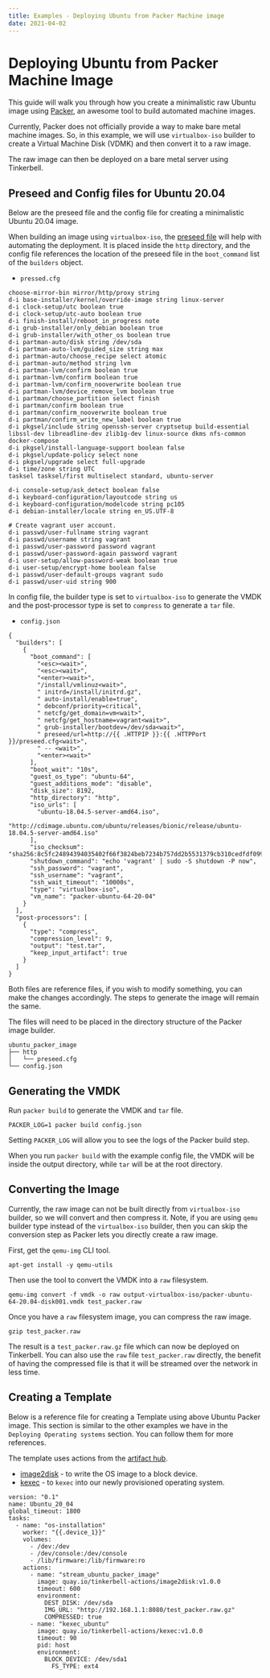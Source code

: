 ```yaml
---
title: Examples - Deploying Ubuntu from Packer Machine image
date: 2021-04-02
---
```


# Deploying Ubuntu from Packer Machine Image

This guide will walk you through how you create a minimalistic raw Ubuntu image using [Packer], an awesome tool to build automated machine images.

Currently, Packer does not officially provide a way to make bare metal machine images.
So, in this example, we will use `virtualbox-iso` builder to create a Virtual Machine Disk (VDMK) and then convert it to a raw image.

The raw image can then be deployed on a bare metal server using Tinkerbell.

## Preseed and Config files for Ubuntu 20.04

Below are the preseed file and the config file for creating a minimalistic Ubuntu 20.04 image.

When building an image using `virtualbox-iso`, the [preseed file] will help with automating the deployment.
It is placed inside the `http` directory, and the config file references the location of the preseed file in the `boot_command` list of the `builders` object.

- `pressed.cfg`

```
choose-mirror-bin mirror/http/proxy string
d-i base-installer/kernel/override-image string linux-server
d-i clock-setup/utc boolean true
d-i clock-setup/utc-auto boolean true
d-i finish-install/reboot_in_progress note
d-i grub-installer/only_debian boolean true
d-i grub-installer/with_other_os boolean true
d-i partman-auto/disk string /dev/sda
d-i partman-auto-lvm/guided_size string max
d-i partman-auto/choose_recipe select atomic
d-i partman-auto/method string lvm
d-i partman-lvm/confirm boolean true
d-i partman-lvm/confirm boolean true
d-i partman-lvm/confirm_nooverwrite boolean true
d-i partman-lvm/device_remove_lvm boolean true
d-i partman/choose_partition select finish
d-i partman/confirm boolean true
d-i partman/confirm_nooverwrite boolean true
d-i partman/confirm_write_new_label boolean true
d-i pkgsel/include string openssh-server cryptsetup build-essential libssl-dev libreadline-dev zlib1g-dev linux-source dkms nfs-common docker-compose
d-i pkgsel/install-language-support boolean false
d-i pkgsel/update-policy select none
d-i pkgsel/upgrade select full-upgrade
d-i time/zone string UTC
tasksel tasksel/first multiselect standard, ubuntu-server

d-i console-setup/ask_detect boolean false
d-i keyboard-configuration/layoutcode string us
d-i keyboard-configuration/modelcode string pc105
d-i debian-installer/locale string en_US.UTF-8

# Create vagrant user account.
d-i passwd/user-fullname string vagrant
d-i passwd/username string vagrant
d-i passwd/user-password password vagrant
d-i passwd/user-password-again password vagrant
d-i user-setup/allow-password-weak boolean true
d-i user-setup/encrypt-home boolean false
d-i passwd/user-default-groups vagrant sudo
d-i passwd/user-uid string 900
```

In config file, the builder type is set to `virtualbox-iso` to generate the VMDK and the post-processor type is set to `compress` to generate a `tar` file.

- `config.json`

```
{
  "builders": [
    {
      "boot_command": [
        "<esc><wait>",
        "<esc><wait>",
        "<enter><wait>",
        "/install/vmlinuz<wait>",
        " initrd=/install/initrd.gz",
        " auto-install/enable=true",
        " debconf/priority=critical",
        " netcfg/get_domain=vm<wait>",
        " netcfg/get_hostname=vagrant<wait>",
        " grub-installer/bootdev=/dev/sda<wait>",
        " preseed/url=http://{{ .HTTPIP }}:{{ .HTTPPort }}/preseed.cfg<wait>",
        " -- <wait>",
        "<enter><wait>"
      ],
      "boot_wait": "10s",
      "guest_os_type": "ubuntu-64",
      "guest_additions_mode": "disable",
      "disk_size": 8192,
      "http_directory": "http",
      "iso_urls": [
        "ubuntu-18.04.5-server-amd64.iso",
        "http://cdimage.ubuntu.com/ubuntu/releases/bionic/release/ubuntu-18.04.5-server-amd64.iso"
      ],
      "iso_checksum": "sha256:8c5fc24894394035402f66f3824beb7234b757dd2b5531379cb310cedfdf0996",
      "shutdown_command": "echo 'vagrant' | sudo -S shutdown -P now",
      "ssh_password": "vagrant",
      "ssh_username": "vagrant",
      "ssh_wait_timeout": "10000s",
      "type": "virtualbox-iso",
      "vm_name": "packer-ubuntu-64-20-04"
    }
  ],
  "post-processors": [
    {
      "type": "compress",
      "compression_level": 9,
      "output": "test.tar",
      "keep_input_artifact": true
    }
  ]
}
```

Both files are reference files, if you wish to modify something, you can make the changes accordingly.
The steps to generate the image will remain the same.

The files will need to be placed in the directory structure of the Packer image builder.

```
ubuntu_packer_image
├── http
│   └── preseed.cfg
└── config.json
```

## Generating the VMDK

Run `packer build` to generate the VMDK and `tar` file.

```
PACKER_LOG=1 packer build config.json
```

Setting `PACKER_LOG` will allow you to see the logs of the Packer build step.

When you run `packer build` with the example config file, the VMDK will be inside the output directory, while `tar` will be at the root directory.

## Converting the Image

Currently, the raw image can not be built directly from `virtualbox-iso` builder, so we will convert and then compress it.
Note, if you are using `qemu` builder type instead of the `virtualbox-iso` builder, then you can skip the conversion step as Packer lets you directly create a raw image.

First, get the `qemu-img` CLI tool.

```
apt-get install -y qemu-utils
```

Then use the tool to convert the VMDK into a `raw` filesystem.

```
qemu-img convert -f vmdk -o raw output-virtualbox-iso/packer-ubuntu-64-20.04-disk001.vmdk test_packer.raw
```

Once you have a `raw` filesystem image, you can compress the raw image.

```
gzip test_packer.raw
```

The result is a `test_packer.raw.gz` file which can now be deployed on Tinkerbell.
You can also use the `raw` file `test_packer.raw` directly, the benefit of having the compressed file is that it will be streamed over the network in less time.

## Creating a Template

Below is a reference file for creating a Template using above Ubuntu Packer image.
This section is similar to the other examples we have in the `Deploying Operating systems` section.
You can follow them for more references.

The template uses actions from the [artifact hub].

- [image2disk] - to write the OS image to a block device.
- [kexec] - to `kexec` into our newly provisioned operating system.

```
version: "0.1"
name: Ubuntu_20_04
global_timeout: 1800
tasks:
  - name: "os-installation"
    worker: "{{.device_1}}"
    volumes:
      - /dev:/dev
      - /dev/console:/dev/console
      - /lib/firmware:/lib/firmware:ro
    actions:
      - name: "stream_ubuntu_packer_image"
        image: quay.io/tinkerbell-actions/image2disk:v1.0.0
        timeout: 600
        environment:
          DEST_DISK: /dev/sda
          IMG_URL: "http://192.168.1.1:8080/test_packer.raw.gz"
          COMPRESSED: true
      - name: "kexec_ubuntu"
        image: quay.io/tinkerbell-actions/kexec:v1.0.0
        timeout: 90
        pid: host
        environment:
          BLOCK_DEVICE: /dev/sda1
            FS_TYPE: ext4
```

[artifact hub]: https://artifact.io
[image2disk]: https://artifacthub.io/packages/tbaction/tinkerbell-community/image2disk
[kexec]: https://artifacthub.io/packages/tbaction/tinkerbell-community/kexec
[packer]: https://www.packer.io/
[preseed file]: https://www.packer.io/guides/automatic-operating-system-installs/preseed_ubuntu
